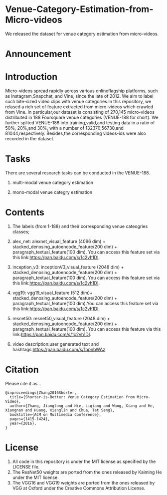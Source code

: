 # Venue-Category-Estimation-from-Micro-videos
We released the dataset for venue category estimation from micro-videos.

# Announcement


# Introduction
   Micro-videos spread rapidly across various onlineflagship platforms, such as Instagram,Snapchat, and Vine, since the late of 2012. We aim to label such bite-sized video clips with venue categories.In this repository, we relased a rich set of feature extracted from micro-videos which crawled from Vine. In particular,our dataset is consisting of 270,145 micro-videos distributed in 188 Foursquare venue categories (VENUE-188 for short). We further splited VENUE-188 into training,valid,and testing data in a ratio of 50%, 20%,and 30%, with a number of 132370,56730,and 81044,respectively. Besides,the corresponding videos-ids were also recorded in the dataset.

# Tasks
  There are several research tasks can be conducted in the VENUE-188.
  1) multi-modal venue category estimation
    
  2) mono-modal venue categry estimation
  
  
# Contents
  1) The labels (from 1-188) and their corresponding venue cateogries classes;
  
  2) alex_net: alexnet_visual_feature (4096 dim) + stacked_denosing_autoencode_feature(200 dim) + paragraph_textual_feature(100 dim). You can access this feature set via this link:https://pan.baidu.com/s/1c2vh1DI.
  
  3) inception_v3: inceptionV3_visual_feature (2048 dim) + stacked_denosing_autoencode_feature(200 dim) + paragraph_textual_feature(100 dim). You can access this feature set via this link:https://pan.baidu.com/s/1c2vh1DI.
  
  4) vgg19: vgg19_visual_feature (512 dim)+ stacked_denosing_autoencode_feature(200 dim) + paragraph_textual_feature(100 dim).You can access this feature set via this link:https://pan.baidu.com/s/1c2vh1DI.
  
  5) resnet50: resnet50_visual_feature (2048 dim) + stacked_denosing_autoencode_feature(200 dim) + paragraph_textual_feature(100 dim). You can access this feature via this link:https://pan.baidu.com/s/1c2vh1DI.
  
  6) video description:user generated text and hashtags:https://pan.baidu.com/s/1bpnbWAz.
  

# Citation
Please cite it as...
```
@inproceedings{Zhang2016Shorter,
  title={Shorter-is-Better: Venue Category Estimation from Micro-Video},
  author={Zhang, Jianglong and Nie, Liqiang and Wang, Xiang and He, Xiangnan and Huang, Xianglin and Chua, Tat Seng},
  booktitle={ACM on Multimedia Conference},
  pages={1415-1424},
  year={2016},
}
```
# License
   1) All code in this repository is under the MIT license as specified by the LICENSE file.
   2) The ResNet50 weights are ported from the ones released by Kaiming He under the MIT license.
   3) The VGG16 and VGG19 weights are ported from the ones released by VGG at Oxford under the Creative Commons Attribution License.
